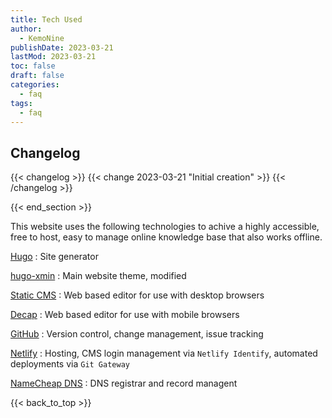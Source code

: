 ```yaml
---
title: Tech Used
author: 
  - KemoNine
publishDate: 2023-03-21
lastMod: 2023-03-21
toc: false
draft: false
categories:
  - faq
tags:
  - faq
---
```


## Changelog
{{< changelog >}}
{{< change 2023-03-21 "Initial creation" >}}
{{< /changelog >}}

{{< end_section >}}

This website uses the following technologies to achive a highly accessible, free to host, easy to manage online knowledge base that also works offline.

[Hugo](https://gohugo.io/)
: Site generator

[hugo-xmin](https://github.com/yihui/hugo-xmin)
: Main website theme, modified

[Static CMS](https://www.staticcms.org/)
: Web based editor for use with desktop browsers

[Decap](https://decapcms.org/)
: Web based editor for use with mobile browsers

[GitHub](https://github.com)
: Version control, change management, issue tracking

[Netlify](https://www.netlify.com/)
: Hosting, CMS login management via `Netlify Identify`, automated deployments via `Git Gateway`

[NameCheap DNS](https://namecheap.com/)
: DNS registrar and record managent

{{< back_to_top >}}